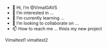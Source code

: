 - 👋 Hi, I’m @VimalGAVS
- 👀 I’m interested in ...
- 🌱 I’m currently learning ...
- 💞️ I’m looking to collaborate on ...
- 📫 How to reach me ...
thisis my new project


Vimaltest1 vimaltest2

<!---
VimalGAVS/VimalGAVS is a ✨ special ✨ repository because its `README.md` (this file) appears on your GitHub profile.
You can click the Preview link to take a look at your changes.
--->
